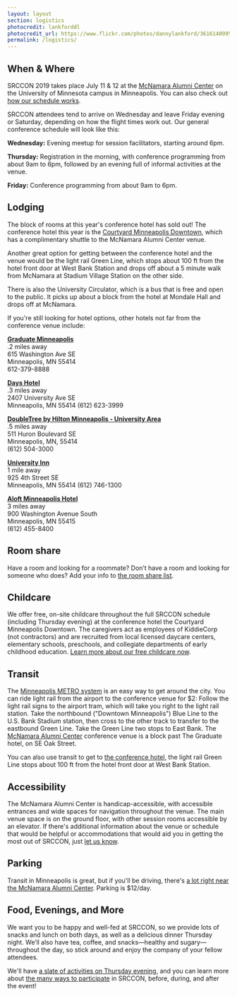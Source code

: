 ```yaml
---
layout: layout
section: logistics
photocredit: lankforddl
photocredit_url: https://www.flickr.com/photos/dannylankford/3616140995
permalink: /logistics/
---
```


## When & Where

SRCCON 2019 takes place July 11 & 12 at the <a href="https://www.google.com/maps/place/mcnamara+alumni+center/@44.975251,-93.227871,15z/data=!4m2!3m1!1s0x0:0x5f984f594ceab6ad?sa=X&ei=9qzmVISFC4iegwTskYDYCg&ved=0CIcBEPwSMBA">McNamara Alumni Center</a> on the University of Minnesota campus in Minneapolis. You can also check out [how our schedule works](/program/#our-schedule).

SRCCON attendees tend to arrive on Wednesday and leave Friday evening or Saturday, depending on how the flight times work out. Our general conference schedule will look like this:

**Wednesday:** Evening meetup for session facilitators, starting around 6pm.

**Thursday:** Registration in the morning, with conference programming from about 9am to 6pm, followed by an evening full of informal activities at the venue.

**Friday:** Conference programming from about 9am to 6pm.

## Lodging

The block of rooms at this year's conference hotel has sold out! The conference hotel this year is the [Courtyard Minneapolis Downtown](https://www.marriott.com/hotels/travel/mspdc-courtyard-minneapolis-downtown/), which has a complimentary shuttle to the McNamara Alumni Center venue.

Another great option for getting between the conference hotel and the venue would be the light rail Green Line, which stops about 100 ft from the hotel front door at West Bank Station and drops off about a 5 minute walk from McNamara at Stadium Village Station on the other side.

There is also the University Circulator, which is a bus that is free and open to the public. It picks up about a block from the hotel at Mondale Hall and drops off at McNamara.

If you're still looking for hotel options, other hotels not far from the conference venue include:

**[Graduate Minneapolis](https://www.graduatehotels.com/minneapolis/)**<br>
.2 miles away<br>
615 Washington Ave SE<br>
Minneapolis, MN 55414<br>
612-379-8888

**[Days Hotel](http://www.daysinn.com/hotels/minnesota/minneapolis/days-inn-hotel-university-ave-se/hotel-overview)**  
.3 miles away  
2407 University Ave SE  
Minneapolis, MN 55414 
(612) 623-3999

**[DoubleTree by Hilton Minneapolis - University Area](https://doubletree3.hilton.com/en/hotels/minnesota/doubletree-by-hilton-hotel-minneapolis-university-area-MSPUNDT/index.html)**<br>
.5 miles away<br>
511 Huron Boulevard SE<br>
Minneapolis, MN, 55414<br>
(612) 504-3000

**[University Inn](http://www.universityinnmn.com/)**  
1 mile away  
925 4th Street SE  
Minneapolis, MN 55414
(612) 746-1300

**[Aloft Minneapolis Hotel](http://www.aloftminneapolis.com/)**  
3 miles away  
900 Washington Avenue South  
Minneapolis, MN 55415  
(612) 455-8400

## Room share

Have a room and looking for a roommate? Don’t have a room and looking for someone who does? Add your info to [the room share list](https://docs.google.com/spreadsheets/d/1PGRa2YlZiFyDF_NI_REqUBDB861SVVAFkli46GsETf4/edit?usp=sharing).

## Childcare

We offer free, on-site childcare throughout the full SRCCON schedule (including Thursday evening) at the conference hotel the Courtyard Minneapolis Downtown. The caregivers act as employees of KiddieCorp (not contractors) and are recruited from local licensed daycare centers, elementary schools, preschools, and collegiate departments of early childhood education. [Learn more about our free childcare now](/childcare).

## Transit
The [Minneapolis METRO system](http://www.metrotransit.org/metro-system) is an easy way to get around the city. You can ride light rail from the airport to the conference venue for $2: Follow the light rail signs to the airport tram, which will take you right to the light rail station. Take the northbound ("Downtown Minneapolis") Blue Line to the U.S. Bank Stadium station, then cross to the other track to transfer to the eastbound Green Line. Take the Green Line two stops to East Bank. The [McNamara Alumni Center](http://www.mac-events.org/) conference venue is a block past The Graduate hotel, on SE Oak Street.

You can also use transit to get to [the conference hotel](https://www.marriott.com/hotels/travel/mspdc-courtyard-minneapolis-downtown/), the light rail Green Line stops about 100 ft from the hotel front door at West Bank Station.

## Accessibility

The McNamara Alumni Center is handicap-accessible, with accessible entrances and wide spaces for navigation throughout the venue. The main venue space is on the ground floor, with other session rooms accessible by an elevator. If there's additional information about the venue or schedule that would be helpful or accommodations that would aid you in getting the most out of SRCCON, just [let us know](mailto:srccon@opennews.org).

## Parking
Transit in Minneapolis is great, but if you'll be driving, there's [a lot right near the McNamara Alumni Center](http://mac-events.org/directions/). Parking is $12/day.

## Food, Evenings, and More

We want you to be happy and well-fed at SRCCON, so we provide lots of snacks and lunch on both days, as well as a delicious dinner Thursday night. We’ll also have tea, coffee, and snacks—healthy and sugary—throughout the day, so stick around and enjoy the company of your fellow attendees.

We'll have [a slate of activities on Thursday evening](/participation/#things-you-can-do-at-srccon), and you can learn more about [the many ways to participate](/participation) in SRCCON, before, during, and after the event!
